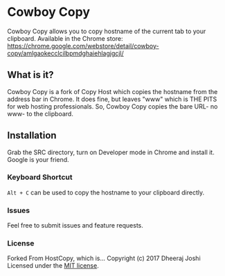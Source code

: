 # Cowboy Copy 

Cowboy Copy allows you to copy hostname of the current tab to your clipboard. Available in the Chrome store:
https://chrome.google.com/webstore/detail/cowboy-copy/amlgaokecclcilbpmdghaiehlagjgcjl/


## What is it?

Cowboy Copy is a fork of Copy Host which copies the hostname from the address bar in Chrome. It does fine, but leaves "www" which is THE PITS for web hosting professionals. So, Cowboy Copy copies the bare URL- no www- to the clipboard. 

## Installation

Grab the SRC directory, turn on Developer mode in Chrome and install it. Google is your friend.

### Keyboard Shortcut

```Alt + C``` can be used to copy the hostname to your clipboard directly.



### Issues

Feel free to submit issues and feature requests.

### License
Forked From HostCopy, which is...
Copyright (c) 2017 Dheeraj Joshi
Licensed under the [MIT license](http://opensource.org/licenses/MIT).
